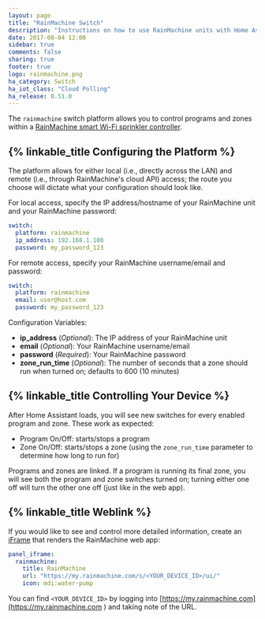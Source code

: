 ```yaml
---
layout: page
title: "RainMachine Switch"
description: "Instructions on how to use RainMachine units with Home Assistant."
date: 2017-08-04 12:00
sidebar: true
comments: false
sharing: true
footer: true
logo: rainmachine.png
ha_category: Switch
ha_iot_class: "Cloud Polling"
ha_release: 0.51.0
---
```


The `rainmachine` switch platform allows you to control programs and zones within
a [RainMachine smart Wi-Fi sprinkler controller](http://www.rainmachine.com/).

## {% linkable_title Configuring the Platform %}

The platform allows for either local (i.e., directly across the LAN) and remote
(i.e., through RainMachine's cloud API) access; the route you choose will
dictate what your configuration should look like.

For local access, specify the IP address/hostname of your RainMachine unit
and your RainMachine password:

```yaml
switch:
  platform: rainmachine
  ip_address: 192.168.1.100
  password: my_password_123
```

For remote access, specify your RainMachine username/email and password:

```yaml
switch:
  platform: rainmachine
  email: user@host.com
  password: my_password_123
```

Configuration Variables:

- **ip_address** (*Optional*): The IP address of your RainMachine unit
- **email** (*Optional*): Your RainMachine username/email
- **password** (*Required*): Your RainMachine password
- **zone_run_time** (*Optional*): The number of seconds that a zone should run when
turned on; defaults to 600 (10 minutes)

## {% linkable_title Controlling Your Device %}

After Home Assistant loads, you will see new switches for every enabled program
and zone. These work as expected:

- Program On/Off: starts/stops a program
- Zone On/Off: starts/stops a zone (using the `zone_run_time` parameter to
determine how long to run for)

Programs and zones are linked. If a program is running its final zone, you will
see both the program and zone switches turned on; turning either one off will
turn the other one off (just like in the web app).

## {% linkable_title Weblink %}

If you would like to see and control more detailed information, create an [iFrame](/components/panel_iframe/) that renders the RainMachine web app:

```yaml
panel_iframe:
  rainmachine:
    title: RainMachine
    url: "https://my.rainmachine.com/s/<YOUR_DEVICE_ID>/ui/"
    icon: mdi:water-pump
```

You can find `<YOUR_DEVICE_ID>` by logging into [https://my.rainmachine.com](https://my.rainmachine.com ) and taking note of the URL.
